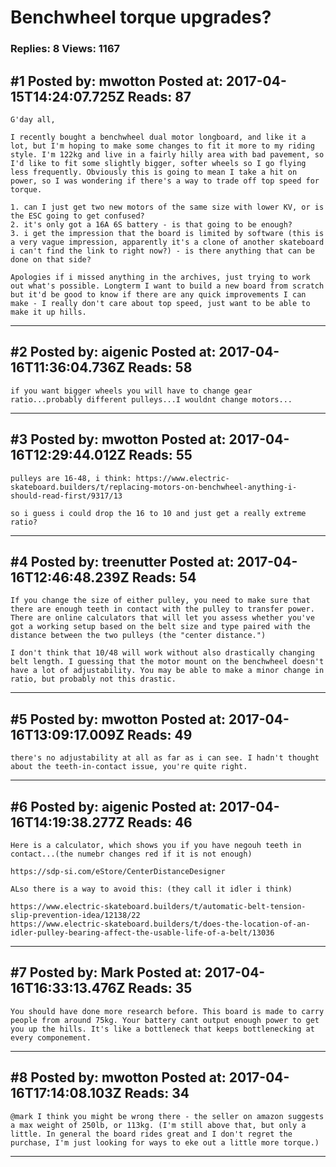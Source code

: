 # Benchwheel torque upgrades?

### Replies: 8 Views: 1167

## \#1 Posted by: mwotton Posted at: 2017-04-15T14:24:07.725Z Reads: 87

```
G'day all,

I recently bought a benchwheel dual motor longboard, and like it a lot, but I'm hoping to make some changes to fit it more to my riding style. I'm 122kg and live in a fairly hilly area with bad pavement, so I'd like to fit some slightly bigger, softer wheels so I go flying less frequently. Obviously this is going to mean I take a hit on power, so I was wondering if there's a way to trade off top speed for torque.

1. can I just get two new motors of the same size with lower KV, or is the ESC going to get confused?
2. it's only got a 16A 6S battery - is that going to be enough?
3. i get the impression that the board is limited by software (this is a very vague impression, apparently it's a clone of another skateboard i can't find the link to right now?) - is there anything that can be done on that side?

Apologies if i missed anything in the archives, just trying to work out what's possible. Longterm I want to build a new board from scratch but it'd be good to know if there are any quick improvements I can make - I really don't care about top speed, just want to be able to make it up hills.
```

---
## \#2 Posted by: aigenic Posted at: 2017-04-16T11:36:04.736Z Reads: 58

```
if you want bigger wheels you will have to change gear ratio...probably different pulleys...I wouldnt change motors...
```

---
## \#3 Posted by: mwotton Posted at: 2017-04-16T12:29:44.012Z Reads: 55

```
pulleys are 16-48, i think: https://www.electric-skateboard.builders/t/replacing-motors-on-benchwheel-anything-i-should-read-first/9317/13

so i guess i could drop the 16 to 10 and just get a really extreme ratio?
```

---
## \#4 Posted by: treenutter Posted at: 2017-04-16T12:46:48.239Z Reads: 54

```
If you change the size of either pulley, you need to make sure that there are enough teeth in contact with the pulley to transfer power. There are online calculators that will let you assess whether you've got a working setup based on the belt size and type paired with the distance between the two pulleys (the "center distance.")

I don't think that 10/48 will work without also drastically changing belt length. I guessing that the motor mount on the benchwheel doesn't have a lot of adjustability. You may be able to make a minor change in ratio, but probably not this drastic.
```

---
## \#5 Posted by: mwotton Posted at: 2017-04-16T13:09:17.009Z Reads: 49

```
there's no adjustability at all as far as i can see. I hadn't thought about the teeth-in-contact issue, you're quite right.
```

---
## \#6 Posted by: aigenic Posted at: 2017-04-16T14:19:38.277Z Reads: 46

```
Here is a calculator, which shows you if you have negouh teeth in contact...(the numebr changes red if it is not enough)

https://sdp-si.com/eStore/CenterDistanceDesigner

ALso there is a way to avoid this: (they call it idler i think)

https://www.electric-skateboard.builders/t/automatic-belt-tension-slip-prevention-idea/12138/22
https://www.electric-skateboard.builders/t/does-the-location-of-an-idler-pulley-bearing-affect-the-usable-life-of-a-belt/13036
```

---
## \#7 Posted by: Mark Posted at: 2017-04-16T16:33:13.476Z Reads: 35

```
You should have done more research before. This board is made to carry people from around 75kg. Your battery cant output enough power to get you up the hills. It's like a bottleneck that keeps bottlenecking at every componement.
```

---
## \#8 Posted by: mwotton Posted at: 2017-04-16T17:14:08.103Z Reads: 34

```
@mark I think you might be wrong there - the seller on amazon suggests a max weight of 250lb, or 113kg. (I'm still above that, but only a little. In general the board rides great and I don't regret the purchase, I'm just looking for ways to eke out a little more torque.)
```

---
